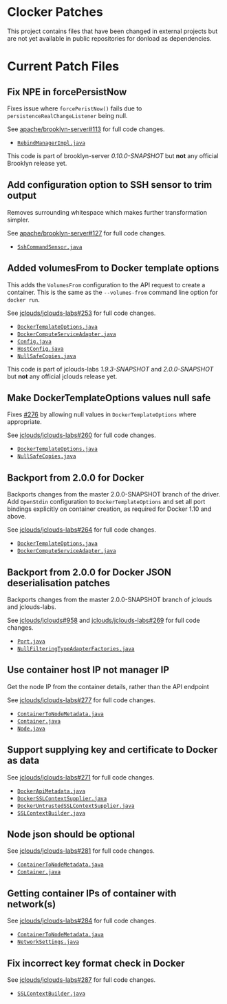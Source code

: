 Clocker Patches
===============

This project contains files that have been changed in external projects but
are not yet available in public repositories for donload as dependencies.

# Current Patch Files

## Fix NPE in forcePersistNow

Fixes issue where `forcePeristNow()` fails due to `persistenceRealChangeListener`
being null.

See [apache/brooklyn-server#113](https://github.com/apache/brooklyn-server/pull/113)
for full code changes.

- [`RebindManagerImpl.java`](./src/main/java/org/apache/brooklyn/core/mgmt/rebind/RebindManagerImpl.java)

This code is part of brooklyn-server _0.10.0-SNAPSHOT_ but **not** any official
Brooklyn release yet.

## Add configuration option to SSH sensor to trim output

Removes surrounding whitespace which makes further transformation simpler.

See [apache/brooklyn-server#127](https://github.com/apache/brooklyn-server/pull/127)
for full code changes.

- [`SshCommandSensor.java`](./src/main/java/org/apache/brooklyn/core/sensor/ssh/SshCommandSensor.java)

## Added volumesFrom to Docker template options

This adds the `VolumesFrom` configuration to the API request to create a
container. This is the same as the `--volumes-from` command line option for
`docker run`.

See [jclouds/jclouds-labs#253](https://github.com/jclouds/jclouds-labs/pull/253)
for full code changes.

- [`DockerTemplateOptions.java`](./src/main/java/org/jclouds/docker/compute/options/DockerTemplateOptions.java)
- [`DockerComputeServiceAdapter.java`](./src/main/java/org/jclouds/docker/compute/strategy/DockerComputeServiceAdapter.java)
- [`Config.java`](./src/main/java/org/jclouds/docker/domain/Config.java)
- [`HostConfig.java`](./src/main/java/org/jclouds/docker/domain/HostConfig.java)
- [`NullSafeCopies.java`](./src/main/java/org/jclouds/docker/internal/NullSafeCopies.java)

This code is part of jclouds-labs _1.9.3-SNAPSHOT_ and _2.0.0-SNAPSHOT_
but **not** any official jclouds release yet.

## Make DockerTemplateOptions values null safe

Fixes [#276](https://github.com/brooklyncentral/clocker/issues/276) by allowing
null values in `DockerTemplateOptions` where appropriate.

See [jclouds/jclouds-labs#260](https://github.com/jclouds/jclouds-labs/pull/260)
for full code changes.

- [`DockerTemplateOptions.java`](./src/main/java/org/jclouds/docker/compute/options/DockerTemplateOptions.java)
- [`NullSafeCopies.java`](./src/main/java/org/jclouds/docker/internal/NullSafeCopies.java)

## Backport from 2.0.0 for Docker

Backports changes from the master 2.0.0-SNAPSHOT branch of the driver. Add
`OpenStdin` configuration to `DockerTemplateOptions` and set all port bindings
explicitly on container creation, as required for Docker 1.10 and above.

See [jclouds/jclouds-labs#264](https://github.com/jclouds/jclouds-labs/pull/264)
for full code changes.

- [`DockerTemplateOptions.java`](./src/main/java/org/jclouds/docker/compute/options/DockerTemplateOptions.java)
- [`DockerComputeServiceAdapter.java`](./src/main/java/org/jclouds/docker/compute/strategy/DockerComputeServiceAdapter.java)

## Backport from 2.0.0 for Docker JSON deserialisation patches

Backports changes from the master 2.0.0-SNAPSHOT branch of jclouds and jclouds-labs.

See [jclouds/jclouds#958](https://github.com/jclouds/jclouds/pull/958)
and [jclouds/jclouds-labs#269](https://github.com/jclouds/jclouds-labs/pull/269)
for full code changes.

- [`Port.java`](./src/main/java/org/jclouds/docker/domain/Port.java)
- [`NullFilteringTypeAdapterFactories.java`](./src/main/java/org/jclouds/json/internal/NullFilteringTypeAdapterFactories.java)

## Use container host IP not manager IP

Get the node IP from the container details, rather than the API endpoint

See [jclouds/jclouds-labs#277](https://github.com/jclouds/jclouds-labs/pull/277)
for full code changes.

- [`ContainerToNodeMetadata.java`](./src/main/java/org/jclouds/docker/compute/functions/ContainerToNodeMetadata.java)
- [`Container.java`](./src/main/java/org/jclouds/docker/domain/Container.java)
- [`Node.java`](./src/main/java/org/jclouds/docker/domain/Node.java)

## Support supplying key and certificate to Docker as data

See [jclouds/jclouds-labs#271](https://github.com/jclouds/jclouds-labs/pull/271)
for full code changes.

- [`DockerApiMetadata.java`](./src/main/java/org/jclouds/docker/DockerApiMetadata.java)
- [`DockerSSLContextSupplier.java`](./src/main/java/org/jclouds/docker/supplier/DockerSSLContextSupplier.java)
- [`DockerUntrustedSSLContextSupplier.java`](./src/main/java/org/jclouds/docker/supplier/DockerUntrustedSSLContextSupplier.java)
- [`SSLContextBuilder.java`](./src/main/java/org/jclouds/docker/supplier/SSLContextBuilder.java)

## Node json should be optional

See [jclouds/jclouds-labs#281](https://github.com/jclouds/jclouds-labs/pull/281)
for full code changes.

- [`ContainerToNodeMetadata.java`](./src/main/java/org/jclouds/docker/compute/functions/ContainerToNodeMetadata.java)
- [`Container.java`](./src/main/java/org/jclouds/docker/domain/Container.java)

## Getting container IPs of container with network(s)

See [jclouds/jclouds-labs#284](https://github.com/jclouds/jclouds-labs/pull/284)
for full code changes.

- [`ContainerToNodeMetadata.java`](./src/main/java/org/jclouds/docker/compute/functions/ContainerToNodeMetadata.java)
- [`NetworkSettings.java`](./src/main/java/org/jclouds/docker/domain/NetworkSettings.java)

## Fix incorrect key format check in Docker

See [jclouds/jclouds-labs#287](https://github.com/jclouds/jclouds-labs/pull/287)
for full code changes.

- [`SSLContextBuilder.java`](./src/main/java/org/jclouds/docker/supplier/SSLContextBuilder.java)
